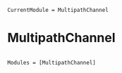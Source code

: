 ```@meta
CurrentModule = MultipathChannel
```

# MultipathChannel

```@index
```

```@autodocs
Modules = [MultipathChannel]
```
